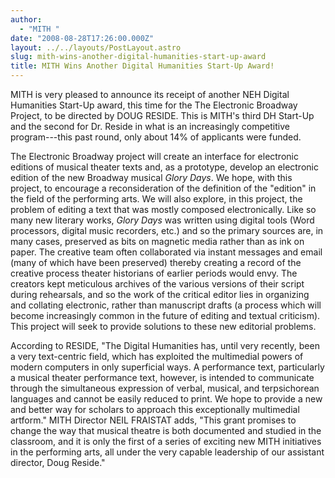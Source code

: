 ```yaml
---
author:
  - "MITH "
date: "2008-08-28T17:26:00.000Z"
layout: ../../layouts/PostLayout.astro
slug: mith-wins-another-digital-humanities-start-up-award
title: MITH Wins Another Digital Humanities Start-Up Award!
---
```


MITH is very pleased to announce its receipt of another NEH Digital Humanities Start-Up award, this time for the The Electronic Broadway Project, to be directed by DOUG RESIDE. This is MITH's third DH Start-Up and the second for Dr. Reside in what is an increasingly competitive program---this past round, only about 14% of applicants were funded.

The Electronic Broadway project will create an interface for electronic editions of musical theater texts and, as a prototype, develop an electronic edition of the new Broadway musical _Glory Days_. We hope, with this project, to encourage a reconsideration of the definition of the "edition" in the field of the performing arts. We will also explore, in this project, the problem of editing a text that was mostly composed electronically. Like so many new literary works, _Glory Days_ was written using digital tools (Word processors, digital music recorders, etc.) and so the primary sources are, in many cases, preserved as bits on magnetic media rather than as ink on paper. The creative team often collaborated via instant messages and email (many of which have been preserved) thereby creating a record of the creative process theater historians of earlier periods would envy. The creators kept meticulous archives of the various versions of their script during rehearsals, and so the work of the critical editor lies in organizing and collating electronic, rather than manuscript drafts (a process which will become increasingly common in the future of editing and textual criticism). This project will seek to provide solutions to these new editorial problems.

According to RESIDE, "The Digital Humanities has, until very recently, been a very text-centric field, which has exploited the multimedial powers of modern computers in only superficial ways. A performance text, particularly a musical theater performance text, however, is intended to communicate through the simultaneous expression of verbal, musical, and terpsichorean languages and cannot be easily reduced to print. We hope to provide a new and better way for scholars to approach this exceptionally multimedial artform." MITH Director NEIL FRAISTAT adds, "This grant promises to change the way that musical theatre is both documented and studied in the classroom, and it is only the first of a series of exciting new MITH initiatives in the performing arts, all under the very capable leadership of our assistant director, Doug Reside."
